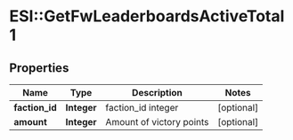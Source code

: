 # ESI::GetFwLeaderboardsActiveTotal1

## Properties
Name | Type | Description | Notes
------------ | ------------- | ------------- | -------------
**faction_id** | **Integer** | faction_id integer | [optional] 
**amount** | **Integer** | Amount of victory points | [optional] 


